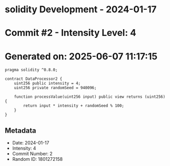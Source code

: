 ﻿# solidity Development - 2024-01-17
# Commit #2 - Intensity Level: 4
# Generated on: 2025-06-07 11:17:15
```solidity
pragma solidity ^0.8.0;

contract DataProcessor2 {
    uint256 public intensity = 4;
    uint256 private randomSeed = 940096;

    function processValue(uint256 input) public view returns (uint256) {
        return input * intensity + randomSeed % 100;
    }
}
```
## Metadata
- Date: 2024-01-17
- Intensity: 4
- Commit Number: 2
- Random ID: 1801272158
